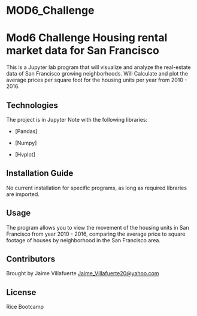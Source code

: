 # MOD6_Challenge

# Mod6 Challenge Housing rental market data for San Francisco 

This is a Jupyter lab program that will visualize and analyze the real-estate data of San Francisco growing neighborhoods. Will Calculate and plot the average prices per square foot for the housing units per year from 2010 - 2016.

## Technologies

The project is in Jupyter Note with the following libraries:

* [Pandas] 

* [Numpy] 

* [Hvplot] 

## Installation Guide

No current installation for specific programs, as long as required libraries are imported.

## Usage

The program allows you to view the movement of the housing units in San Francisco from year 2010 - 2016, comparing the average price to square footage of houses by neighborhood in the San Francisco area. 

## Contributors

Brought by Jaime Villafuerte 
Jaime_Villafuerte20@yahoo.com

## License

Rice Bootcamp 
